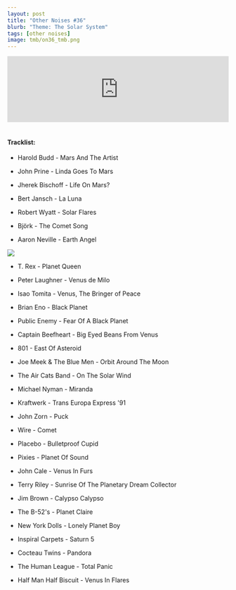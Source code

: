 ```yaml
---
layout: post
title: "Other Noises #36"
blurb: "Theme: The Solar System"
tags: [other noises]
image: tmb/on36_tmb.png
---
```


<iframe scrolling="no" id="hearthis_at_track_3028126" width="100%" height="150" src="https://hearthis.at/embed/3028126/transparent_black/?hcolor=&color=&style=2&block_size=2&block_space=1&background=1&waveform=0&cover=0&autoplay=0&css=" frameborder="0" allowtransparency allow="autoplay"><p>Listen to <a href="https://hearthis.at/zerocc/other-noises-36-31119-the-solar-system/" target="_blank">Other Noises #36 (31/1/19) - THE SOLAR SYSTEM</a> <span>by</span><a href="https://hearthis.at/zerocc/" target="_blank" >Zero</a> <span>on</span> <a href="https://hearthis.at/" target="_blank">hearthis.at</a></p></iframe>
&nbsp;

#### Tracklist:

- Harold Budd - Mars And The Artist

- John Prine - Linda Goes To Mars
- Jherek Bischoff - Life On Mars?
- Bert Jansch - La Luna

- Robert Wyatt - Solar Flares
- Björk - The Comet Song
- Aaron Neville - Earth Angel

![](https://lh3.googleusercontent.com/y7I06zAT5mGmOtk5BdSbtzgNjz5Ditgq9dpG-BjfO0pyqO6kcoVVRqgvlrBTdFm99drbLVBQxfi5ERejnncbELWCLBXbPq8pgzkE7wmxTlFLPbxEHiYyQijA7teB4oU57Lk20gT2je4sc3Qk4sth11aecO1eCLIgQiJ0mUuZFVfkMyiDZjoT2Y94ZysGdEEZ6JVjKiw3oEfGcd4HdwWbRTAoDbUMHkmr5kGHgXccAWHrYZgpAMtiweYLXws8oYoUA4PxCEHVKIV3m-MlA-uVpvBi8_o8ngcTVG1AFWVdF3hwhrDyDl22eV9ZWndboHaEAIS3MK4XD9oziCFdB459CoVsy_Bm0EYSzkZa32JvzEy_LiUuOTaPLlr0Y6WSxwfEkg1e0GTtQ2H-d1qhc_2qIzoXxmbIsn5z8wX-uo0QGyDbKkhCXWnmGIyPTTE7B8B2B-oKIWMrjhuZ4YI1q8ziKYILyDqZo9cW7vszR_FYGR7FqbEdjeej1as4xLG-ctrIVJoIKEkgOZKo5e15XEQghuQj7v5KhdLxy93mNiCN0wnx5uMX0X6xQsqPLDNh43FaRUWmRl9s6QLkhTrEzPoHIAWcUnoIinDBKkgp7sPkuiICM8rHprI3nkWQnIB58pVa_EQaT44BK3NNlizlohPkM8er=s600-no)

- T. Rex - Planet Queen
- Peter Laughner - Venus de Milo
- Isao Tomita - Venus, The Bringer of Peace

- Brian Eno - Black Planet
- Public Enemy - Fear Of A Black Planet
- Captain Beefheart - Big Eyed Beans From Venus

- 801 - East Of Asteroid
- Joe Meek & The Blue Men - Orbit Around The Moon
- The Air Cats Band - On The Solar Wind

- Michael Nyman - Miranda
- Kraftwerk - Trans Europa Express '91
- John Zorn - Puck

- Wire - Comet
- Placebo - Bulletproof Cupid
- Pixies - Planet Of Sound

- John Cale - Venus In Furs
- Terry Riley - Sunrise Of The Planetary Dream Collector
- Jim Brown - Calypso Calypso

- The B-52's - Planet Claire
- New York Dolls - Lonely Planet Boy
- Inspiral Carpets - Saturn 5

- Cocteau Twins - Pandora
- The Human League - Total Panic

- Half Man Half Biscuit - Venus In Flares
